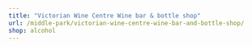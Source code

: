 ```yaml
---
title: "Victorian Wine Centre Wine bar & bottle shop"
url: /middle-park/victorian-wine-centre-wine-bar-and-bottle-shop/
shop: alcohol
---
```

